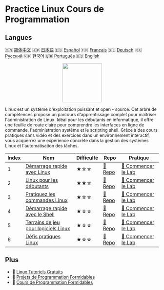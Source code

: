 # Practice Linux Cours de Programmation

## Langues

🇨🇳 [简体中文](README_zh.md) 🇯🇵 [日本語](README_ja.md) 🇪🇸 [Español](README_es.md) 🇫🇷 [Français](README_fr.md) 🇩🇪 [Deutsch](README_de.md) 🇷🇺 [Русский](README_ru.md) 🇰🇷 [한국어](README_ko.md) 🇧🇷 [Português](README_pt.md) 🇺🇸 [English](README.md) 

<div align="center">
<img width="128px" src="https://file.labex.io/path/k5LXo5b82pJm.png">
</div>

Linux est un système d'exploitation puissant et open - source. Cet arbre de compétences propose un parcours d'apprentissage complet pour maîtriser l'administration de Linux. Idéal pour les débutants en informatique, il offre une feuille de route claire pour comprendre les interfaces en ligne de commande, l'administration système et le scripting shell. Grâce à des cours pratiques sans vidéo et des exercices dans un environnement interactif, vous acquerrez une expérience concrète dans la gestion des systèmes Linux et l'automatisation des tâches.

|   Index | Nom                                                                                               | Difficulté   | Repo                                                                          | Pratique                                                                                |
|---------|---------------------------------------------------------------------------------------------------|--------------|-------------------------------------------------------------------------------|-----------------------------------------------------------------------------------------|
|       1 | [Démarrage rapide avec Linux](https://labex.io/fr/courses/quick-start-with-linux)                 | ★☆☆          | [🔗 Repo](https://github.com/labex-labs/quick-start-with-linux)               | [🚀 Commencer le Lab](https://labex.io/fr/courses/quick-start-with-linux)               |
|       2 | [Linux pour les débutants](https://labex.io/fr/courses/linux-for-noobs)                           | ★★☆          | [🔗 Repo](https://github.com/labex-labs/linux-for-noobs)                      | [🚀 Commencer le Lab](https://labex.io/fr/courses/linux-for-noobs)                      |
|       3 | [Pratiquez les commandes Linux](https://labex.io/fr/courses/linux-basic-commands-practice-online) | ★☆☆          | [🔗 Repo](https://github.com/labex-labs/linux-basic-commands-practice-online) | [🚀 Commencer le Lab](https://labex.io/fr/courses/linux-basic-commands-practice-online) |
|       4 | [Démarrage rapide avec le Shell](https://labex.io/fr/courses/quick-start-with-shell)              | ★☆☆          | [🔗 Repo](https://github.com/labex-labs/quick-start-with-shell)               | [🚀 Commencer le Lab](https://labex.io/fr/courses/quick-start-with-shell)               |
|       5 | [Terrains de jeu pour logiciels Linux](https://labex.io/fr/courses/linux-software-playgrounds)    | ★☆☆          | [🔗 Repo](https://github.com/labex-labs/linux-software-playgrounds)           | [🚀 Commencer le Lab](https://labex.io/fr/courses/linux-software-playgrounds)           |
|       6 | [Défis pratiques Linux](https://labex.io/fr/courses/linux-practice-challenges)                    | ★☆☆          | [🔗 Repo](https://github.com/labex-labs/linux-practice-challenges)            | [🚀 Commencer le Lab](https://labex.io/fr/courses/linux-practice-challenges)            |

## Plus

- 🔗 [Linux Tutoriels Gratuits](https://github.com/labex-labs/linux-free-tutorials)
- 🔗 [Projets de Programmation Formidables](https://github.com/labex-labs/awesome-programming-projects)
- 🔗 [Cours de Programmation Formidables](https://github.com/labex-labs/awesome-programming-courses)


